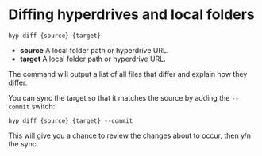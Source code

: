 # Diffing hyperdrives and local folders

```
hyp diff {source} {target}
```

 - **source** A local folder path or hyperdrive URL.
 - **target** A local folder path or hyperdrive URL.

The command will output a list of all files that differ and explain how they differ.

You can sync the target so that it matches the source by adding the `--commit` switch:

```
hyp diff {source} {target} --commit
```

This will give you a chance to review the changes about to occur, then y/n the sync.